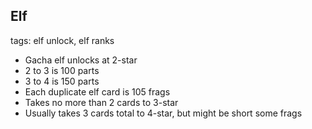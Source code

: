 ## Elf
tags: elf unlock, elf ranks

- Gacha elf unlocks at 2-star
- 2 to 3 is 100 parts
- 3 to 4 is 150 parts
- Each duplicate elf card is 105 frags
- Takes no more than 2 cards to 3-star
- Usually takes 3 cards total to 4-star, but might be short some frags